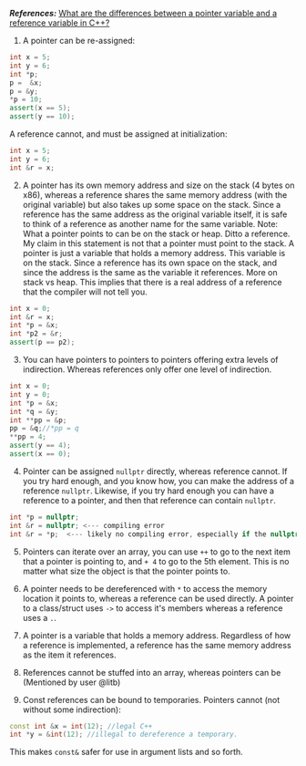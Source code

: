 ***References:*** [What are the differences between a pointer variable and a reference variable in C++?](https://stackoverflow.com/questions/57483/what-are-the-differences-between-a-pointer-variable-and-a-reference-variable-in)

1. A pointer can be re-assigned:

```c++
int x = 5;
int y = 6;
int *p;
p =  &x;
p = &y;
*p = 10;
assert(x == 5);
assert(y == 10);
```

A reference cannot, and must be assigned at initialization:

```c++
int x = 5;
int y = 6;
int &r = x;
```

2. A pointer has its own memory address and size on the stack (4 bytes on x86), whereas a reference shares the same memory address (with the original variable) but also takes up some space on the stack. Since a reference has the same address as the original variable itself, it is safe to think of a reference as another name for the same variable. Note: What a pointer points to can be on the stack or heap. Ditto a reference. My claim in this statement is not that a pointer must point to the stack. A pointer is just a variable that holds a memory address. This variable is on the stack. Since a reference has its own space on the stack, and since the address is the same as the variable it references. More on stack vs heap. This implies that there is a real address of a reference that the compiler will not tell you.

```c++
int x = 0;
int &r = x;
int *p = &x;
int *p2 = &r;
assert(p == p2);
```

3. You can have pointers to pointers to pointers offering extra levels of indirection. Whereas references only offer one level of indirection.

```c++
int x = 0;
int y = 0;
int *p = &x;
int *q = &y;
int **pp = &p;
pp = &q;//*pp = q
**pp = 4;
assert(y == 4);
assert(x == 0);
```

4. Pointer can be assigned `nullptr` directly, whereas reference cannot. If you try hard enough, and you know how, you can make the address of a reference `nullptr`. Likewise, if you try hard enough you can have a reference to a pointer, and then that reference can contain `nullptr`.

```c++
int *p = nullptr;
int &r = nullptr; <--- compiling error
int &r = *p;  <--- likely no compiling error, especially if the nullptr is hidden behind a function call, yet it refers to a non-existent int at address 0
```

5. Pointers can iterate over an array, you can use `++` to go to the next item that a pointer is pointing to, and `+ 4` to go to the 5th element. This is no matter what size the object is that the pointer points to.

6. A pointer needs to be dereferenced with `*` to access the memory location it points to, whereas a reference can be used directly. A pointer to a class/struct uses `->` to access it's members whereas a reference uses a `.`.

7. A pointer is a variable that holds a memory address. Regardless of how a reference is implemented, a reference has the same memory address as the item it references.

8. References cannot be stuffed into an array, whereas pointers can be (Mentioned by user @litb)

9. Const references can be bound to temporaries. Pointers cannot (not without some indirection):

```c++
const int &x = int(12); //legal C++
int *y = &int(12); //illegal to dereference a temporary.
```

This makes `const&` safer for use in argument lists and so forth.
